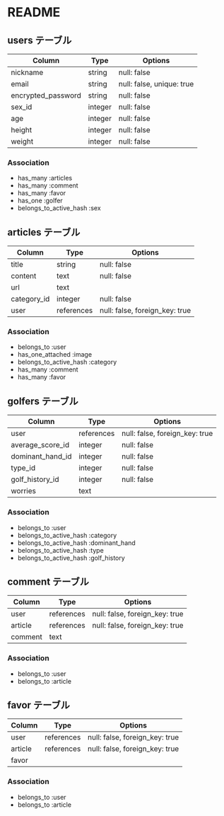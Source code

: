 # README

## users テーブル

| Column             | Type    | Options                  |
| ------------------ | ------- | ------------------------ |
| nickname           | string  | null: false              |
| email              | string  | null: false, unique: true|
| encrypted_password | string  | null: false              |
| sex_id             | integer | null: false              |
| age                | integer | null: false              |
| height             | integer | null: false              |
| weight             | integer | null: false              |


### Association

- has_many :articles
- has_many :comment
- has_many :favor
- has_one :golfer
- belongs_to_active_hash :sex

##  articles テーブル

| Column           | Type       | Options                        |
| ---------------- | ---------- | ------------------------------ |
| title            | string     | null: false                    |
| content          | text       | null: false                    |
| url              | text       |                                |
| category_id      | integer    | null: false                    |
| user             | references | null: false, foreign_key: true |

### Association

- belongs_to :user
- has_one_attached :image
- belongs_to_active_hash :category
- has_many :comment
- has_many :favor

## golfers テーブル

| Column            | Type       | Options                        |
| ----------------- | ---------- | ------------------------------ |
| user              | references | null: false, foreign_key: true |
| average_score_id  | integer    | null: false                    |
| dominant_hand_id  | integer    | null: false                    |
| type_id           | integer    | null: false                    |
| golf_history_id   | integer    | null: false                    |
| worries           | text       |                                |

### Association

- belongs_to :user
- belongs_to_active_hash :category
- belongs_to_active_hash :dominant_hand
- belongs_to_active_hash :type
- belongs_to_active_hash :golf_history


## comment テーブル

| Column        | Type       | Options                        |
| ------------- | ---------- | ------------------------------ |
| user          | references | null: false, foreign_key: true |
| article       | references | null: false, foreign_key: true |
| comment       | text       |                                |

### Association

- belongs_to :user
- belongs_to :article

## favor テーブル

| Column        | Type       | Options                        |
| ------------- | ---------- | ------------------------------ |
| user          | references | null: false, foreign_key: true |
| article       | references | null: false, foreign_key: true |
| favor         |        |                                |

### Association

- belongs_to :user
- belongs_to :article